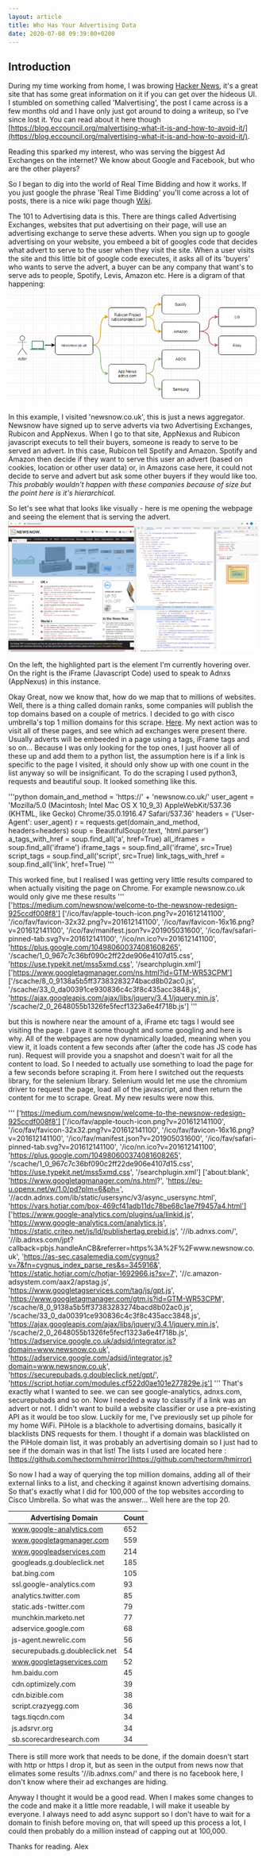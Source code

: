 ```yaml
---
layout: article
title: Who Has Your Advertising Data
date: 2020-07-08 09:39:00+0200
---
```

## Introduction
During my time working from home, I was browing [Hacker News](https://news.ycombinator.com/), it's a great site that has some great information on it if you can get over the hideous UI. I stumbled on something called 'Malvertising', the post I came across is a few months old and I have only just got around to doing a writeup, so I've since lost it. You can read about it here though [https://blog.eccouncil.org/malvertising-what-it-is-and-how-to-avoid-it/](https://blog.eccouncil.org/malvertising-what-it-is-and-how-to-avoid-it/). 

Reading this sparked my interest, who was serving the biggest Ad Exchanges on the internet? We know about Google and Facebook, but who are the other players?

So I began to dig into the world of Real Time Bidding and how it works. If you just google the phrase 'Real Time Bidding' you'll come across a lot of posts, there is a nice wiki page though [Wiki](https://en.wikipedia.org/wiki/Real-time_bidding). 

The 101 to Advertising data is this. There are things called Advertising Exchanges, websites that put advertising on their page, will use an advertising exchange to serve these adverts. When you sign up to google advertising on your website, you embeed a bit of googles code that decides what advert to serve to the user when they visit the site. When a user visits the site and this little bit of google code executes, it asks all of its 'buyers' who wants to serve the advert, a buyer can be any company that want's to serve ads to people, Spotify, Levis, Amazon etc. 
Here is a digram of that happening: 
![](../../../contents/images/2020/07/rtb_diagram.PNG)

In this example, I visited 'newsnow.co.uk', this is just a news aggregator. Newsnow have signed up to serve adverts via two Advertising Exchanges, Rubicon and AppNexus. When I go to that site, AppNexus and Rubicon javascript executs to tell their buyers, someone is ready to serve to be served an advert. In this case, Rubicon tell Spotify and Amazon. Spotify and Amazon then decide if they want to serve this user an advert (based on cookies, location or other user data) or, in Amazons case here, it could not decide to serve and advert but ask some other buyers if they would like too. *This probably wouldn't happen with these companies because of size but the point here is it's hierarchical.*

So let's see what that looks like visually - here is me opening the webpage and seeing the element that is serving the advert.
![](../../../contents/images/2020/07/newsnow_rtb.png)

On the left, the highlighted part is the element I'm currently hovering over. On the right is the iFrame (Javascript Code) used to speak to Adnxs (AppNexus) in this instance.

Okay Great, now we know that, how do we map that to millions of websites. Well, there is a thing called domain ranks, some companies will publish the top domains based on a couple of metrics. I decided to go with cisco umbrella's top 1 million domains for this scrape. [Here](https://umbrella.cisco.com/blog/cisco-umbrella-1-million). My next action was to visit all of these pages, and see which ad exchanges were present there. Usually adverts will be embeeded in a page using a tags, iFrame tags and so on... Because I was only looking for the top ones, I just hoover all of these up and add them to a python list, the assumption here is if a link is specific to the page I visited, it should only show up with one count in the list anyway so will be insignificant. To do the scraping I used python3, requests and beautiful soup. It looked something like this.

'''python
domain_and_method = 'https://' + 'newsnow.co.uk/'
user_agent = 'Mozilla/5.0 (Macintosh; Intel Mac OS X 10_9_3) AppleWebKit/537.36 (KHTML, like Gecko) Chrome/35.0.1916.47 Safari/537.36'
headers = {'User-Agent': user_agent}
r = requests.get(domain_and_method, headers=headers)
soup = BeautifulSoup(r.text, 'html.parser')
a_tags_with_href = soup.find_all('a', href=True)
all_iframes = soup.find_all('iframe')
iframe_tags = soup.find_all('iframe', src=True)
script_tags = soup.find_all('script', src=True)
link_tags_with_href = soup.find_all('link', href=True)
'''

This worked fine, but I realised I was getting very little results compared to when actually visiting the page on Chrome. For example newsnow.co.uk would only give me these results
'''
['https://medium.com/newsnow/welcome-to-the-newsnow-redesign-925ccdf008f8']
['/ico/fav/apple-touch-icon.png?v=201612141100', '/ico/fav/favicon-32x32.png?v=201612141100', '/ico/fav/favicon-16x16.png?v=201612141100', '/ico/fav/manifest.json?v=201905031600', '/ico/fav/safari-pinned-tab.svg?v=201612141100', '/ico/nn.ico?v=201612141100', 'https://plus.google.com/104980600374081608265', '/scache/1_0_967c7c36bf090c2ff22de906e4107d15.css', 'https://use.typekit.net/mss5xmd.css', '/searchplugin.xml']
['https://www.googletagmanager.com/ns.html?id=GTM-WR53CPM']
['/scache/8_0_9138a5b5ff37383283274bacd8b02ac0.js', '/scache/33_0_da00391ce930836c4c3f8c435acc3848.js', 'https://ajax.googleapis.com/ajax/libs/jquery/3.4.1/jquery.min.js', '/scache/2_0_2648055b1326fe5fecf1323a6e4f718b.js']
'''

but this is nowhere near the amount of a, iFrame etc tags I would see visiting the page. I gave it some thought and some googling and here is why. All of the webpages are now dynamically loaded, meaning when you view it, it loads content a few seconds after (after the code has JS code has run). Request will provide you a snapshot and doesn't wait for all the content to load. So I needed to actually use something to load the page for a few seconds before scraping it. From here I switched out the requests library, for the selenium library.
Selenium would let me use the chromium driver to request the page, load all of the javascript, and then return the content for me to scrape. Great. My new results were now this.

'''
['https://medium.com/newsnow/welcome-to-the-newsnow-redesign-925ccdf008f8']
['/ico/fav/apple-touch-icon.png?v=201612141100', '/ico/fav/favicon-32x32.png?v=201612141100', '/ico/fav/favicon-16x16.png?v=201612141100', '/ico/fav/manifest.json?v=201905031600', '/ico/fav/safari-pinned-tab.svg?v=201612141100', '/ico/nn.ico?v=201612141100', 'https://plus.google.com/104980600374081608265', '/scache/1_0_967c7c36bf090c2ff22de906e4107d15.css', 'https://use.typekit.net/mss5xmd.css', '/searchplugin.xml']
['about:blank', 'https://www.googletagmanager.com/ns.html?', 'https://eu-u.openx.net/w/1.0/pd?plm=6&ph=', '//acdn.adnxs.com/ib/static/usersync/v3/async_usersync.html', 'https://vars.hotjar.com/box-469cf41adb11dc78be68c1ae7f9457a4.html']
['https://www.google-analytics.com/plugins/ua/linkid.js', 'https://www.google-analytics.com/analytics.js', 'https://static.criteo.net/js/ld/publishertag.prebid.js', '//ib.adnxs.com/', '//ib.adnxs.com/jpt?callback=pbjs.handleAnCB&referrer=https%3A%2F%2Fwww.newsnow.co.uk', 'https://as-sec.casalemedia.com/cygnus?v=7&fn=cygnus_index_parse_res&s=345916&', 'https://static.hotjar.com/c/hotjar-1692966.js?sv=7', '//c.amazon-adsystem.com/aax2/apstag.js', 'https://www.googletagservices.com/tag/js/gpt.js', 'https://www.googletagmanager.com/gtm.js?id=GTM-WR53CPM', '/scache/8_0_9138a5b5ff37383283274bacd8b02ac0.js', '/scache/33_0_da00391ce930836c4c3f8c435acc3848.js', 'https://ajax.googleapis.com/ajax/libs/jquery/3.4.1/jquery.min.js', '/scache/2_0_2648055b1326fe5fecf1323a6e4f718b.js', 'https://adservice.google.co.uk/adsid/integrator.js?domain=www.newsnow.co.uk', 'https://adservice.google.com/adsid/integrator.js?domain=www.newsnow.co.uk', 'https://securepubads.g.doubleclick.net/gpt/', 'https://script.hotjar.com/modules.cf522d0ae101e277829e.js']
'''
That's exactly what I wanted to see. we can see google-analytics, adnxs.com, securepubads and so on.
Now I needed a way to classify if a link was an advert or not. I didn't want to build a website classifier or use a pre-existing API as it would be too slow. Luckily for me, I've previously set up pihole for my home WiFi. PiHole is a blackhole to advertising domains, basically it blacklists DNS requests for them. I thought if a domain was blacklisted on the PiHole domain list, it was probably an advertising domain so I just had to see if the domain was in that list! The lists I used are located here : [https://github.com/hectorm/hmirror](https://github.com/hectorm/hmirror)

So now I had a way of querying the top million domains, adding all of their external links to a list, and checking it against known advertising domains. So that's exactly what I did for 100,000 of the top websites according to Cisco Umbrella.
So what was the answer... Well here are the top 20.

| Advertising Domain             | Count |
|--------------------------------|-------|
| www.google-analytics.com       |   652 |
| www.googletagmanager.com       |   559 |
| www.googleadservices.com       |   214 |
| googleads.g.doubleclick.net    |   185 |
| bat.bing.com                   |   105 |
| ssl.google-analytics.com       |    93 |
| analytics.twitter.com          |    85 |
| static.ads-twitter.com         |    79 |
| munchkin.marketo.net           |    77 |
| adservice.google.com           |    68 |
| js-agent.newrelic.com          |    56 |
| securepubads.g.doubleclick.net |    54 |
| www.googletagservices.com      |    52 |
| hm.baidu.com                   |    45 |
| cdn.optimizely.com             |    39 |
| cdn.bizible.com                |    38 |
| script.crazyegg.com            |    36 |
| tags.tiqcdn.com                |    34 |
| js.adsrvr.org                  |    34 |
| sb.scorecardresearch.com       |    34 |

There is still more work that needs to be done, if the domain doesn't start with http or https I drop it, but as seen in the output from news now that elimates some results '//ib.adnxs.com/' and there is no facebook here, I don't know where their ad exchanges are hiding.

Anyway I thought it would be a good read. When I makes some changes to the code and make it a little more readable, I will make it useable by everyone. I always need to add async support so I don't have to wait for a domain to finish before moving on, that will speed up this process a lot, I could then probably do a million instead of capping out at 100,000.

Thanks for reading. Alex








